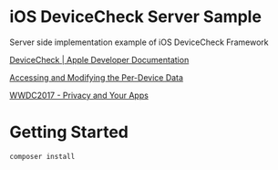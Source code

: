 # iOS DeviceCheck Server Sample
Server side implementation example of iOS DeviceCheck Framework

[DeviceCheck | Apple Developer Documentation](https://developer.apple.com/documentation/devicecheck)

[Accessing and Modifying the Per-Device Data](https://developer.apple.com/documentation/devicecheck/accessing_and_modifying_the_per_device_data)

[WWDC2017 - Privacy and Your Apps](https://developer.apple.com/videos/play/wwdc2017/702/)

# Getting Started
```shell
composer install
```
